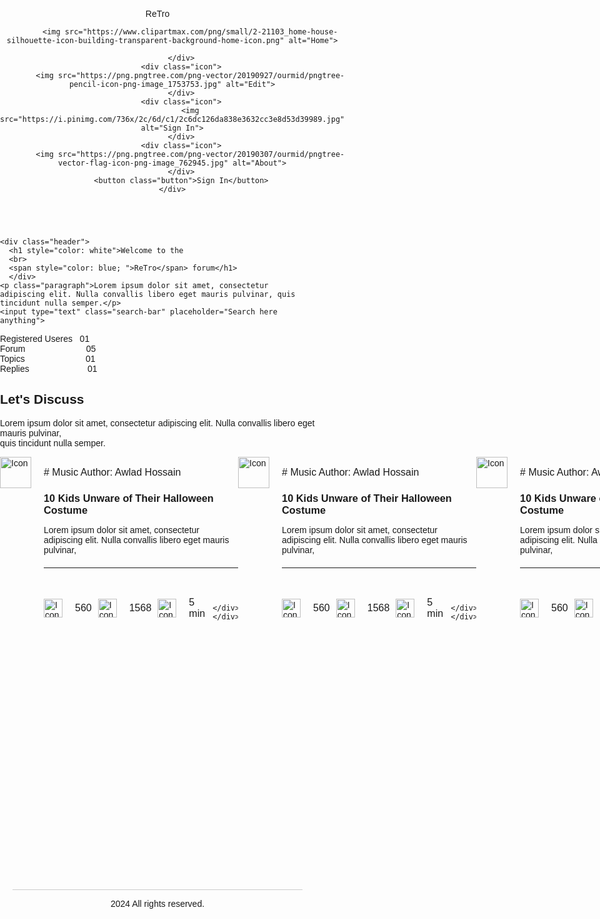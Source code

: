 <!DOCTYPE html>

<html lang="en">

<head>
<meta charset="UTF-8">
<meta name="viewport" content="width=device-width, initial-scale=1.0">
<title>assaignment-03</title>
<style> body {
  justify-content: center;
align-items: center;
height: 100vh;
margin: 0;
padding: 0;
font-family: Arial, sans-serif;
}

    .header {
        display: flex;
        justify-content: space-between;
        align-items: center;
        width: 1170px;
        color: rgb(52, 106, 206);
        padding: 10px 20px;
        font-size: larger;
        font-weight: bolder;
        
    
    }
    .left-text {
        flex: 1;
    }
    .right-icons {
        display: flex;
        align-items: center;
    }
    .icon {
        margin-right: 10px;
    }
    .icon img {
    width: 30px; 
    height: auto;
    }
    .button {
        background-color: #007bff;
        color: white;
        border: none;
        padding: 10px 20px;
        border-radius: 20px;
        cursor: pointer;
    }

 .background-div {
    width: 1170px; 
    height: 550px; 
    background-image: url('https://img.freepik.com/free-vector/abstract-paper-style-background_23-2150744372.jpg?w=996&t=st=1710848982~exp=1710849582~hmac=3aeca4a4c6b1631ee2e8f0d3829ff6572d8f9c62c7434c1111a482bb3564c814');
    background-size: cover; 
    background-position: center; 
    border-radius: 30px;
  }

  
  .container {
    padding: 20px;
    justify-content: center;
    align-items: center;
  }

  .content {
    color: white;
    font-size: 24px;
    text-align: center;
  }
  .conta {
    max-width: 1170px;
    color: white;
    margin: 0 auto;
    padding: 20px;
    display: flex;
    justify-content: space-between;
    align-items: center;
    height: 550px;
  }

  .left-section {
    flex: 1;
    padding-right: 20px;
    width: 565px;
    color: white;
  }

  .right-section {
    flex: 1;
    padding-left: 20px;
    border-left: 1px solid #ccc;
    width: 465px;
    color: white;
  }

  .header {
    font-size: 24px;
    font-weight: bold;
    margin-bottom: 20px;
    color: black;
  }

  .paragraph {
    margin-bottom: 20px;
  }

  .search-bar {
    width: 100%;
    padding: 10px;
    border: 1px solid #ccc;
    border-radius: 30px;
    box-sizing: border-box;
    margin-bottom: 20px;
  }

  .right-box {
    background-color: #f0f0f0;
    padding: 20px;
    border-radius: 30px;
    color: black;
  }
  .secondheader {text-align: center;
  width: 1170px;
  }
  .gridcontainer {
    display: grid;
    grid-template-columns: repeat(2, 1fr);
    gap: 20px;
    max-width: 1170px;
    margin: 0 auto;
    padding: 20px;
  }

  .leftsection {
    display: grid;
    width: 770px;
    grid-template-columns: repeat(1, 1fr);
    gap: 10px;
  }

  .rightsection {
   
    display: grid;
    width: 380px;
    border-radius: 50px;
    grid-template-columns: 1fr;
    gap: 10px;
  }

  .blk {
    background-color: #f0f0f0;
    height: 250px;
    padding: 20px;
    border-radius: 30px;
  }
  .bllk {
    background-color: #f0f0f0;
    height: 400px;
    padding: 20px;
    border-radius: 30px;
  }

  .icn {
    font-size: 24px;
    margin-bottom: 10px;
  }

  .txt {
    font-size: 16px;
  }
</style>
</head>
<body>

<header class="header">
    <div class="left-text">
        ReTro
    </div>
    <div class="right-icons">
        <div class="icon">
            
            <img src="https://www.clipartmax.com/png/small/2-21103_home-house-silhouette-icon-building-transparent-background-home-icon.png" alt="Home">

        </div>
        <div class="icon">
            <img src="https://png.pngtree.com/png-vector/20190927/ourmid/pngtree-pencil-icon-png-image_1753753.jpg" alt="Edit">
        </div>
        <div class="icon">
            <img src="https://i.pinimg.com/736x/2c/6d/c1/2c6dc126da838e3632cc3e8d53d39989.jpg" alt="Sign In">
        </div>
        <div class="icon">
            <img src="https://png.pngtree.com/png-vector/20190307/ourmid/pngtree-vector-flag-icon-png-image_762945.jpg" alt="About">
        </div>
        <button class="button">Sign In</button>
    </div>
</header>
<main>
  
  <div class="container">
  <div class="background-div">
    <div class="content">
      <div class="conta">

  <div class="left-section">

    <div class="header">
      <h1 style="color: white">Welcome to the
      <br>
      <span style="color: blue; ">ReTro</span> forum</h1>
      </div>
    <p class="paragraph">Lorem ipsum dolor sit amet, consectetur adipiscing elit. Nulla convallis libero eget mauris pulvinar, quis tincidunt nulla semper.</p>
    <input type="text" class="search-bar" placeholder="Search here anything">
  </div>
  <div class="right-section">
    <div class="right-box">
      <div class="header">Registered Useres &nbsp; 01</div>
      <div class="header">Forum &nbsp;&nbsp;&nbsp;&nbsp;&nbsp;&nbsp;&nbsp;&nbsp;&nbsp;&nbsp;&nbsp;&nbsp;&nbsp;&nbsp;&nbsp;&nbsp;&nbsp;&nbsp;&nbsp;&nbsp;&nbsp;&nbsp;&nbsp; 05</div>
      <div class="header">Topics &nbsp;&nbsp;&nbsp;&nbsp;&nbsp;&nbsp;&nbsp;&nbsp;&nbsp;&nbsp;&nbsp;&nbsp;&nbsp;&nbsp;&nbsp;&nbsp;&nbsp;&nbsp;&nbsp;&nbsp;&nbsp;&nbsp;&nbsp; 01</div>
      <div class="header">Replies&nbsp;&nbsp;&nbsp;&nbsp;&nbsp;&nbsp;&nbsp;&nbsp;&nbsp;&nbsp;&nbsp;&nbsp;&nbsp;&nbsp;&nbsp;&nbsp;&nbsp;&nbsp;&nbsp;&nbsp;&nbsp;&nbsp;&nbsp; 01</div>
    </div>
  </div>
</div>
    
  </div>
    </div>
  </div>
</div>
    <div class="secondheader">
      <h2>
        Let's Discuss
      </h2>
      <p>
        Lorem ipsum dolor sit amet, consectetur adipiscing elit. Nulla convallis libero eget mauris pulvinar, <br> quis tincidunt nulla semper.
      </p>
    </div>
    <div class="gridcontainer">
  <div class="leftsection">
    <div class="blk">
        <div style="display: flex;"> 
    <div style="margin-right: 20px;">
      <img src="https://encrypted-tbn0.gstatic.com/images?q=tbn:ANd9GcSX6idM5I7ijbZAKwo3gALd3s26yUCK7sIc4Q&usqp=CAU" alt="Icon" width="50px" height="50px">
    </div>
    <div>
      <p style="font-size: 16px; margin-bottom: 5px;"># Music Author: Awlad Hossain</p>
      <h3 style="margin-bottom: 5px;">10 Kids Unware of Their Halloween Costume</h3>
      <p style="margin-bottom: 20px;">Lorem ipsum dolor sit amet, consectetur adipiscing elit. Nulla convallis libero eget mauris pulvinar,</p>
      <hr style="margin-bottom: 20px;">
      <div style="display: flex; align-items: center;">
        <img src="https://encrypted-tbn0.gstatic.com/images?q=tbn:ANd9GcSzDaA-xqI2O12ThOyZ1XlKOYh_h6iGHDqEA5vR8Bx7Sg&s" alt="Icon" style="width: 30px; height: 30px; margin-right: 10px;">
        <p style="font-size: 16px; padding:10px;">560</p>
        <img src="https://img.icons8.com/?size=100&id=986&format=png" alt="Icon" style="width: 30px; height: 30px; margin-right: 10px;">
        <p style="font-size: 16px; padding:10px;">1568</p>
        <img src="https://encrypted-tbn0.gstatic.com/images?q=tbn:ANd9GcRmKS7INnzTqDd3hURrEJPRxA_d6r2I8HqPuA&usqp=CAU" alt="Icon" style="width: 30px; height: 30px; margin-right: 10px;">
        <p style="font-size: 16px; padding:10px;">5 min</p>
        
        
      </div>
    </div>
  </div>
    </div>
    <div class="blk">
        <div style="display: flex;"> 
    <div style="margin-right: 20px;">
      <img src="https://encrypted-tbn0.gstatic.com/images?q=tbn:ANd9GcSX6idM5I7ijbZAKwo3gALd3s26yUCK7sIc4Q&usqp=CAU" alt="Icon" width="50px" height="50px">
    </div>
    <div>
      <p style="font-size: 16px; margin-bottom: 5px;"># Music Author: Awlad Hossain</p>
      <h3 style="margin-bottom: 5px;">10 Kids Unware of Their Halloween Costume</h3>
      <p style="margin-bottom: 20px;">Lorem ipsum dolor sit amet, consectetur adipiscing elit. Nulla convallis libero eget mauris pulvinar,</p>
      <hr style="margin-bottom: 20px;">
      <div style="display: flex; align-items: center;">
        <img src="https://encrypted-tbn0.gstatic.com/images?q=tbn:ANd9GcSzDaA-xqI2O12ThOyZ1XlKOYh_h6iGHDqEA5vR8Bx7Sg&s" alt="Icon" style="width: 30px; height: 30px; margin-right: 10px;">
        <p style="font-size: 16px; padding:10px;">560</p>
        <img src="https://img.icons8.com/?size=100&id=986&format=png" alt="Icon" style="width: 30px; height: 30px; margin-right: 10px;">
        <p style="font-size: 16px; padding:10px;">1568</p>
        <img src="https://encrypted-tbn0.gstatic.com/images?q=tbn:ANd9GcRmKS7INnzTqDd3hURrEJPRxA_d6r2I8HqPuA&usqp=CAU" alt="Icon" style="width: 30px; height: 30px; margin-right: 10px;">
        <p style="font-size: 16px; padding:10px;">5 min</p>
        
        
      </div>
    </div>
  </div>
    </div>
    <div class="blk">
        <div style="display: flex;"> 
    <div style="margin-right: 20px;">
      <img src="https://encrypted-tbn0.gstatic.com/images?q=tbn:ANd9GcSX6idM5I7ijbZAKwo3gALd3s26yUCK7sIc4Q&usqp=CAU" alt="Icon" width="50px" height="50px">
    </div>
    <div>
      <p style="font-size: 16px; margin-bottom: 5px;"># Music Author: Awlad Hossain</p>
      <h3 style="margin-bottom: 5px;">10 Kids Unware of Their Halloween Costume</h3>
      <p style="margin-bottom: 20px;">Lorem ipsum dolor sit amet, consectetur adipiscing elit. Nulla convallis libero eget mauris pulvinar,</p>
      <hr style="margin-bottom: 20px;">
      <div style="display: flex; align-items: center;">
        <img src="https://encrypted-tbn0.gstatic.com/images?q=tbn:ANd9GcSzDaA-xqI2O12ThOyZ1XlKOYh_h6iGHDqEA5vR8Bx7Sg&s" alt="Icon" style="width: 30px; height: 30px; margin-right: 10px;">
        <p style="font-size: 16px; padding:10px;">560</p>
        <img src="https://img.icons8.com/?size=100&id=986&format=png" alt="Icon" style="width: 30px; height: 30px; margin-right: 10px;">
        <p style="font-size: 16px; padding:10px;">1568</p>
        <img src="https://encrypted-tbn0.gstatic.com/images?q=tbn:ANd9GcRmKS7INnzTqDd3hURrEJPRxA_d6r2I8HqPuA&usqp=CAU" alt="Icon" style="width: 30px; height: 30px; margin-right: 10px;">
        <p style="font-size: 16px; padding:10px;">5 min</p>
        
        
      </div>
    </div>
  </div>
    </div>
    <div class="blk">
        <div style="display: flex;"> 
    <div style="margin-right: 20px;">
      <img src="https://encrypted-tbn0.gstatic.com/images?q=tbn:ANd9GcSX6idM5I7ijbZAKwo3gALd3s26yUCK7sIc4Q&usqp=CAU" alt="Icon" width="50px" height="50px">
    </div>
    <div>
      <p style="font-size: 16px; margin-bottom: 5px;"># Music Author: Awlad Hossain</p>
      <h3 style="margin-bottom: 5px;">10 Kids Unware of Their Halloween Costume</h3>
      <p style="margin-bottom: 20px;">Lorem ipsum dolor sit amet, consectetur adipiscing elit. Nulla convallis libero eget mauris pulvinar,</p>
      <hr style="margin-bottom: 20px;">
      <div style="display: flex; align-items: center;">
        <img src="https://encrypted-tbn0.gstatic.com/images?q=tbn:ANd9GcSzDaA-xqI2O12ThOyZ1XlKOYh_h6iGHDqEA5vR8Bx7Sg&s" alt="Icon" style="width: 30px; height: 30px; margin-right: 10px;">
        <p style="font-size: 16px; padding:10px;">560</p>
        <img src="https://img.icons8.com/?size=100&id=986&format=png" alt="Icon" style="width: 30px; height: 30px; margin-right: 10px;">
        <p style="font-size: 16px; padding:10px;">1568</p>
        <img src="https://encrypted-tbn0.gstatic.com/images?q=tbn:ANd9GcRmKS7INnzTqDd3hURrEJPRxA_d6r2I8HqPuA&usqp=CAU" alt="Icon" style="width: 30px; height: 30px; margin-right: 10px;">
        <p style="font-size: 16px; padding:10px;">5 min</p>
        
        
      </div>
    </div>
  </div>
    </div>
    <div class="blk">
        <div style="display: flex;"> 
    <div style="margin-right: 20px;">
      <img src="https://encrypted-tbn0.gstatic.com/images?q=tbn:ANd9GcSX6idM5I7ijbZAKwo3gALd3s26yUCK7sIc4Q&usqp=CAU" alt="Icon" width="50px" height="50px">
    </div>
    <div>
      <p style="font-size: 16px; margin-bottom: 5px;"># Music Author: Awlad Hossain</p>
      <h3 style="margin-bottom: 5px;">10 Kids Unware of Their Halloween Costume</h3>
      <p style="margin-bottom: 20px;">Lorem ipsum dolor sit amet, consectetur adipiscing elit. Nulla convallis libero eget mauris pulvinar,</p>
      <hr style="margin-bottom: 20px;">
      <div style="display: flex; align-items: center;">
        <img src="https://encrypted-tbn0.gstatic.com/images?q=tbn:ANd9GcSzDaA-xqI2O12ThOyZ1XlKOYh_h6iGHDqEA5vR8Bx7Sg&s" alt="Icon" style="width: 30px; height: 30px; margin-right: 10px;">
        <p style="font-size: 16px; padding:10px;">560</p>
        <img src="https://img.icons8.com/?size=100&id=986&format=png" alt="Icon" style="width: 30px; height: 30px; margin-right: 10px;">
        <p style="font-size: 16px; padding:10px;">1568</p>
        <img src="https://encrypted-tbn0.gstatic.com/images?q=tbn:ANd9GcRmKS7INnzTqDd3hURrEJPRxA_d6r2I8HqPuA&usqp=CAU" alt="Icon" style="width: 30px; height: 30px; margin-right: 10px;">
        <p style="font-size: 16px; padding:10px;">5 min</p>
        
        
      </div>
    </div>
  </div>
    </div>
    <div class="blk">
        <div style="display: flex;"> 
    <div style="margin-right: 20px;">
      <img src="https://encrypted-tbn0.gstatic.com/images?q=tbn:ANd9GcSX6idM5I7ijbZAKwo3gALd3s26yUCK7sIc4Q&usqp=CAU" alt="Icon" width="50px" height="50px">
    </div>
    <div>
      <p style="font-size: 16px; margin-bottom: 5px;"># Music Author: Awlad Hossain</p>
      <h3 style="margin-bottom: 5px;">10 Kids Unware of Their Halloween Costume</h3>
      <p style="margin-bottom: 20px;">Lorem ipsum dolor sit amet, consectetur adipiscing elit. Nulla convallis libero eget mauris pulvinar,</p>
      <hr style="margin-bottom: 20px;">
      <div style="display: flex; align-items: center;">
        <img src="https://encrypted-tbn0.gstatic.com/images?q=tbn:ANd9GcSzDaA-xqI2O12ThOyZ1XlKOYh_h6iGHDqEA5vR8Bx7Sg&s" alt="Icon" style="width: 30px; height: 30px; margin-right: 10px;">
        <p style="font-size: 16px; padding:10px;">560</p>
        <img src="https://img.icons8.com/?size=100&id=986&format=png" alt="Icon" style="width: 30px; height: 30px; margin-right: 10px;">
        <p style="font-size: 16px; padding:10px;">1568</p>
        <img src="https://encrypted-tbn0.gstatic.com/images?q=tbn:ANd9GcRmKS7INnzTqDd3hURrEJPRxA_d6r2I8HqPuA&usqp=CAU" alt="Icon" style="width: 30px; height: 30px; margin-right: 10px;">
        <p style="font-size: 16px; padding:10px;">5 min</p>
        
        
      </div>
    </div>
  </div>
    </div>
    <div class="blk">
        <div style="display: flex;"> 
    <div style="margin-right: 20px;">
      <img src="https://encrypted-tbn0.gstatic.com/images?q=tbn:ANd9GcSX6idM5I7ijbZAKwo3gALd3s26yUCK7sIc4Q&usqp=CAU" alt="Icon" width="50px" height="50px">
    </div>
    <div>
      <p style="font-size: 16px; margin-bottom: 5px;"># Music Author: Awlad Hossain</p>
      <h3 style="margin-bottom: 5px;">10 Kids Unware of Their Halloween Costume</h3>
      <p style="margin-bottom: 20px;">Lorem ipsum dolor sit amet, consectetur adipiscing elit. Nulla convallis libero eget mauris pulvinar,</p>
      <hr style="margin-bottom: 20px;">
      <div style="display: flex; align-items: center;">
        <img src="https://encrypted-tbn0.gstatic.com/images?q=tbn:ANd9GcSzDaA-xqI2O12ThOyZ1XlKOYh_h6iGHDqEA5vR8Bx7Sg&s" alt="Icon" style="width: 30px; height: 30px; margin-right: 10px;">
        <p style="font-size: 16px; padding:10px;">560</p>
        <img src="https://img.icons8.com/?size=100&id=986&format=png" alt="Icon" style="width: 30px; height: 30px; margin-right: 10px;">
        <p style="font-size: 16px; padding:10px;">1568</p>
        <img src="https://encrypted-tbn0.gstatic.com/images?q=tbn:ANd9GcRmKS7INnzTqDd3hURrEJPRxA_d6r2I8HqPuA&usqp=CAU" alt="Icon" style="width: 30px; height: 30px; margin-right: 10px;">
        <p style="font-size: 16px; padding:10px;">5 min</p>
        
        
      </div>
    </div>
  </div>
    </div>
    
  </div>
  <div class="rightsection">
    <div class="bllk">
      <div style="max-width: 1170px; margin: 20px auto; padding: 20px; border: 1px solid #ccc; border-radius: 5px;">
  <div style="display: flex; justify-content: space-between; align-items: center; margin-bottom: 20px;">
    <div style="font-size: 24px;">Title</div>
    <div style="display: flex; align-items: center;">
      <span>Mark as read (4)</span>
      <img src="https://encrypted-tbn0.gstatic.com/images?q=tbn:ANd9GcQlNPQyivWNXHxXH9FHCOl_AdeyiK957SA2lIQzVUZzJf-HW0IHCxhn_tA&s=10" alt="Icon" style="width: 40px; height: auto; margin-left: 10px;">
    </div>
  </div>

  <div style="display: grid; grid-template-columns: repeat(1, 1fr); gap: 20px;">
    <div style="display: flex; align-items: center; margin-bottom: 10px;">
      <div style="flex: 1; font-size: 16px;">10 Kids Unware of Their<br> Halloween Costume</div>
      <div style="margin-left: 10px;"><img src="https://img.icons8.com/?size=100&id=986&format=png" alt="Icon" style="width: 30px; height: auto;"></div>
    </div>
    <div style="display: flex; align-items: center; margin-bottom: 10px;">
      <div style="flex: 1; font-size: 16px;">10 Kids Unware of Their<br> Halloween Costume</div>
      <div style="margin-left: 10px;"><img src="https://img.icons8.com/?size=100&id=986&format=png" alt="Icon" style="width: 30px; height: auto;"></div>
    </div>
    <div style="display: flex; align-items: center; margin-bottom: 10px;">
      <div style="flex: 1; font-size: 16px;">10 Kids Unware of Their<br> Halloween Costume</div>
      <div style="margin-left: 10px;"><img src="https://img.icons8.com/?size=100&id=986&format=png" alt="Icon" style="width: 30px; height: auto;"></div>
    </div>
    <div style="display: flex; align-items: center; margin-bottom: 10px;">
      <div style="flex: 1; font-size: 16px;">10 Kids Unware of Their<br> Halloween Costume</div>
      <div style="margin-left: 10px;"><img src="https://img.icons8.com/?size=100&id=986&format=png" alt="Icon" style="width: 30px; height: auto;"></div>
    </div>
  </div>
</div>
    </div>
  </div>
</div>
<div>
  

<div style="display: flex; width: 1140px; margin: 10px auto; padding: 20px; background-color: #800000; border-radius: 20px;">
  <div style="flex: 1; padding: 20px; color: #fff;">
    <h1>Join Our Forum</h1>
    <p>Lorem ipsum dolor sit amet, consectetur adipiscing elit. Nulla convallis libero eget mauris pulvinar</p>
    <button style="padding: 10px 20px; background-color: #007bff; color: white; border-radius: 20px; cursor: pointer;">Register Now</button>
  </div>
  <div style="flex: 1; padding: 20px; text-align: center;">
    <img src="https://encrypted-tbn0.gstatic.com/images?q=tbn:ANd9GcRtfDTvoFpMErTZs1ZLCV5F9qOvPu0D8JR_dYuAZtE27gA1rCMyQVuQr8Xr&s=10" alt="Picture" style="max-width: 100%; height: auto;">
  </div>
</div>
</div>
<div>
  <div class="secondheader">
      <h2>
        Latest Posts
      </h2>
      <p>
        Lorem ipsum dolor sit amet, consectetur adipiscing elit. Nulla convallis libero eget mauris pulvinar, <br> quis tincidunt nulla semper.
      </p>
    </div>
</div>
<div>
  

<div style="width: 1170px; margin: 25px auto; display: flex; justify-content: space-between;">

  <div style="max-width: 380px; height: 500px; border: 3px solid #ccc; border-radius: 10px; overflow: hidden;">
    <div style="padding: 20px;">
      <div>
        <img src="https://encrypted-tbn0.gstatic.com/images?q=tbn:ANd9GcS61u0AvDevn1WvQupCczp-3KINvypEUfK3J_51pBsUL_U2aWI4fvyQ8lo&s=10" alt="Picture" style="width: 100%; height: auto; border-radius: 10px;">
      </div>
      <div style="margin-top: 20px;">
        <div style="display: flex; align-items: center;">
          <img src="https://cdn0.iconfinder.com/data/icons/small-n-flat/24/678116-calendar-512.png" alt="Icon" style="width: 30px; height: 30px; margin-right: 10px;">
          <span>19 march 2024</span>
        </div>
        <div>
          <h2>I am so tired to doing all this, <br>
          im not sure that i can do</h2>
          <p>Lorem ipsum dolor sit amet, consectetur adipiscing elit. Nulla convallis libero eget mauris pulvinar,</p>
        </div>
        <div style="display: flex; align-items: center;">
          <img src="https://encrypted-tbn0.gstatic.com/images?q=tbn:ANd9GcRaZu5iacGxCFkz7GaRTtemqLs4f7QsPJe76fMg77SXgg&s" alt="Icon" style="width: 30px; height: 30px; margin-right: 10px;">
          <span>Cameroon Williamson</span>
        </div>
      </div>
    </div>
  </div>

  <div style="max-width: 380px; height: 500px; border: 3px solid #ccc; border-radius: 10px; overflow: hidden;">
    <div style="padding: 20px;">
      <div>
        <img src="https://encrypted-tbn0.gstatic.com/images?q=tbn:ANd9GcS61u0AvDevn1WvQupCczp-3KINvypEUfK3J_51pBsUL_U2aWI4fvyQ8lo&s=10" alt="Picture" style="width: 100%; height: auto; border-radius: 10px;">
      </div>
      <div style="margin-top: 20px;">
        <div style="display: flex; align-items: center;">
          <img src="https://cdn0.iconfinder.com/data/icons/small-n-flat/24/678116-calendar-512.png" alt="Icon" style="width: 30px; height: 30px; margin-right: 10px;">
          <span>19 march 2024</span>
        </div>
        <div>
          <h2>I am so tired to doing all this, <br>
          im not sure that i can do</h2>
          <p>Lorem ipsum dolor sit amet, consectetur adipiscing elit. Nulla convallis libero eget mauris pulvinar,</p>
        </div>
        <div style="display: flex; align-items: center;">
          <img src="https://encrypted-tbn0.gstatic.com/images?q=tbn:ANd9GcRaZu5iacGxCFkz7GaRTtemqLs4f7QsPJe76fMg77SXgg&s" alt="Icon" style="width: 30px; height: 30px; margin-right: 10px;">
          <span>Cameroon Williamson</span>
        </div>
      </div>
      </div>
  </div>

  <div style="max-width: 380px; height: 500px; border: 3px solid #ccc; border-radius: 10px; overflow: hidden;">
    <div style="padding: 20px;">
      <div>
        <img src="https://encrypted-tbn0.gstatic.com/images?q=tbn:ANd9GcS61u0AvDevn1WvQupCczp-3KINvypEUfK3J_51pBsUL_U2aWI4fvyQ8lo&s=10" alt="Picture" style="width: 100%; height: auto; border-radius: 10px;">
      </div>
      <div style="margin-top: 20px;">
        <div style="display: flex; align-items: center;">
          <img src="https://cdn0.iconfinder.com/data/icons/small-n-flat/24/678116-calendar-512.png" alt="Icon" style="width: 30px; height: 30px; margin-right: 10px;">
          <span>19 march 2024</span>
        </div>
        <div>
          <h2>I am so tired to doing all this, <br>
          im not sure that i can do</h2>
          <p>Lorem ipsum dolor sit amet, consectetur adipiscing elit. Nulla convallis libero eget mauris pulvinar,</p>
        </div>
        <div style="display: flex; align-items: center;">
          <img src="https://encrypted-tbn0.gstatic.com/images?q=tbn:ANd9GcRaZu5iacGxCFkz7GaRTtemqLs4f7QsPJe76fMg77SXgg&s" alt="Icon" style="width: 30px; height: 30px; margin-right: 10px;">
          <span>Cameroon Williamson</span>
        </div>
      </div>
      </div>
  </div>

</div>
</div>
<div>
  <div class="secondheader">
      <h2>
        ReTro
      </h2>
      <p>
        Lorem ipsum dolor sit amet, consectetur adipiscing elit. Nulla convallis libero eget mauris pulvinar, <br> quis tincidunt nulla semper.
      </p>
      <body style="font-family: Arial, sans-serif; margin: 0; padding: 0;">

<div style="max-width: 1170px; margin: 20px auto; text-align: center;">
  <div style="display: inline-block;">
    <img src="https://encrypted-tbn0.gstatic.com/images?q=tbn:ANd9GcRhRjHIRI0-9PQh1F4fCzJiVbcMAVKPTcUiMvZRF9Gmfw&s" alt="Twitter" style="width: 30px; height: 30px;">
    <img src="https://upload.wikimedia.org/wikipedia/commons/5/51/Facebook_f_logo_%282019%29.svg" alt="Facebook" style="width: 30px; height: 30px;">
    <img src="https://freelogopng.com/images/all_img/1658587303instagram-png.png" alt="Instagram" style="width: 30px; height: 30px;">
    <img src="https://encrypted-tbn0.gstatic.com/images?q=tbn:ANd9GcTzxkrwhOuAmG45rep7_HUcCagiFiZavwahp949B2DWYg&s" alt="LinkedIn" style="width: 30px; height: 30px;">
  </div>
</div>
    </div>
</div>
</main>
<footer class="secondheader" style="text-align: center; padding: 20px;">
  <div style="border-top: 1px solid #ccc;">
  <p>2024  All rights reserved.</p>
</div>
</footer>
</body>
</html>

